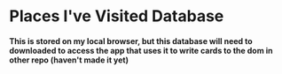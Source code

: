 # Places I've Visited Database

#### This is stored on my local browser, but this database will need to downloaded to access the app that uses it to write cards to the dom in other repo (haven't made it yet)